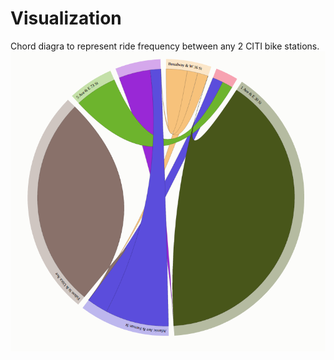 # Visualization

Chord diagra to represent ride frequency between any 2 CITI bike stations.
![alt text](https://github.com/LeenaShekhar/visualization/blob/master/chord%20diagram/citi-bike-chord.png "Ride Frequency")


